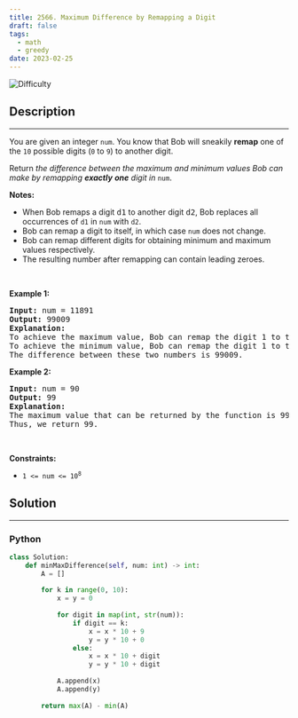```yaml
---
title: 2566. Maximum Difference by Remapping a Digit
draft: false
tags: 
  - math
  - greedy
date: 2023-02-25
---
```


![Difficulty](https://img.shields.io/badge/Difficulty-Easy-blue.svg)

## Description

---
<p>You are given an integer <code>num</code>. You know that Bob will sneakily <strong>remap</strong> one of the <code>10</code> possible digits (<code>0</code> to <code>9</code>) to another digit.</p>

<p>Return <em>the difference between the maximum and minimum&nbsp;values Bob can make by remapping&nbsp;<strong>exactly</strong> <strong>one</strong> digit in </em><code>num</code>.</p>

<p><strong>Notes:</strong></p>

<ul>
	<li>When Bob remaps a digit <font face="monospace">d1</font>&nbsp;to another digit <font face="monospace">d2</font>, Bob replaces all occurrences of <code>d1</code>&nbsp;in <code>num</code>&nbsp;with <code>d2</code>.</li>
	<li>Bob can remap a digit to itself, in which case <code>num</code>&nbsp;does not change.</li>
	<li>Bob can remap different digits for obtaining minimum and maximum values respectively.</li>
	<li>The resulting number after remapping can contain leading zeroes.</li>
</ul>

<p>&nbsp;</p>
<p><strong>Example 1:</strong></p>

<pre>
<strong>Input:</strong> num = 11891
<strong>Output:</strong> 99009
<strong>Explanation:</strong> 
To achieve the maximum value, Bob can remap the digit 1 to the digit 9 to yield 99899.
To achieve the minimum value, Bob can remap the digit 1 to the digit 0, yielding 890.
The difference between these two numbers is 99009.
</pre>

<p><strong>Example 2:</strong></p>

<pre>
<strong>Input:</strong> num = 90
<strong>Output:</strong> 99
<strong>Explanation:</strong>
The maximum value that can be returned by the function is 99 (if 0 is replaced by 9) and the minimum value that can be returned by the function is 0 (if 9 is replaced by 0).
Thus, we return 99.</pre>

<p>&nbsp;</p>
<p><strong>Constraints:</strong></p>

<ul>
	<li><code>1 &lt;= num &lt;= 10<sup>8</sup></code></li>
</ul>


## Solution

---
### Python
``` py title='maximum-difference-by-remapping-a-digit'
class Solution:
    def minMaxDifference(self, num: int) -> int:
        A = []
        
        for k in range(0, 10):
            x = y = 0
            
            for digit in map(int, str(num)):
                if digit == k:
                    x = x * 10 + 9
                    y = y * 10 + 0
                else:
                    x = x * 10 + digit
                    y = y * 10 + digit
            
            A.append(x)
            A.append(y)
        
        return max(A) - min(A)

```

